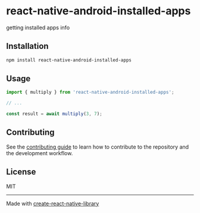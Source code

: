 # react-native-android-installed-apps

getting installed apps info

## Installation

```sh
npm install react-native-android-installed-apps
```

## Usage


```js
import { multiply } from 'react-native-android-installed-apps';

// ...

const result = await multiply(3, 7);
```


## Contributing

See the [contributing guide](CONTRIBUTING.md) to learn how to contribute to the repository and the development workflow.

## License

MIT

---

Made with [create-react-native-library](https://github.com/callstack/react-native-builder-bob)
